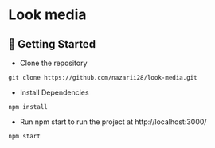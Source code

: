 # Look media

## 🚀 Getting Started

+ Clone the repository
```
git clone https://github.com/nazarii28/look-media.git
```
+ Install Dependencies
```
npm install
```
+ Run npm start to run the project at http://localhost:3000/
```
npm start
```
